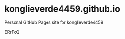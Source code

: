 # konglieverde4459.github.io
Personal GitHub Pages site for konglieverde4459



















ERrFcQ
